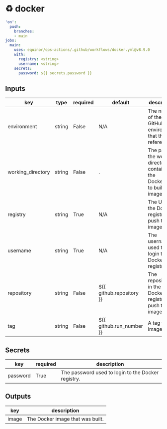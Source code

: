 # ♻ docker

```yaml
'on':
  push:
    branches:
    - main
jobs:
  main:
    uses: equinor/ops-actions/.github/workflows/docker.yml@v8.9.0
    with:
      registry: <string>
      username: <string>
    secrets:
      password: ${{ secrets.password }}

```

## Inputs

key | type | required | default | description
--- | --- | --- | --- | ---
environment | string | False | N/A | The name of the GitHub environment that this job references.
working_directory | string | False | . | The path of the working directory containing the Dockerfile to build an image from.
registry | string | True | N/A | The URL of the Docker registry to push the image to.
username | string | True | N/A | The username used to login to the Docker registry.
repository | string | False | ${{ github.repository }} | The repository in the Docker registry to push the image to.
tag | string | False | ${{ github.run_number }} | A tag for the image.

## Secrets

key | required | description
--- | --- | ---
password | True | The password used to login to the Docker registry.

## Outputs

key | description
--- | ---
image | The Docker image that was built.
